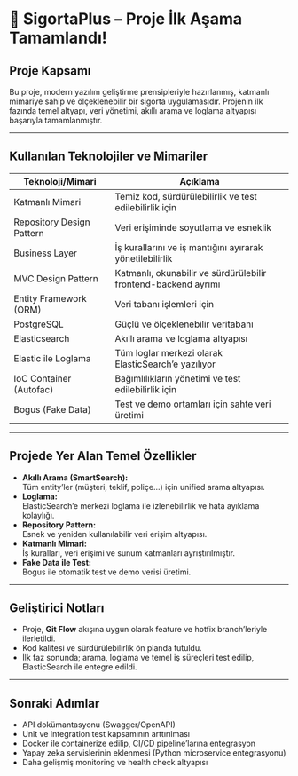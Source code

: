 # 🚀 SigortaPlus – Proje İlk Aşama Tamamlandı!

## Proje Kapsamı
Bu proje, modern yazılım geliştirme prensipleriyle hazırlanmış, katmanlı mimariye sahip ve ölçeklenebilir bir sigorta uygulamasıdır. Projenin ilk fazında temel altyapı, veri yönetimi, akıllı arama ve loglama altyapısı başarıyla tamamlanmıştır.

---

## Kullanılan Teknolojiler ve Mimariler

| Teknoloji/Mimari          | Açıklama                                                                 |
|---------------------------|--------------------------------------------------------------------------|
| Katmanlı Mimari           | Temiz kod, sürdürülebilirlik ve test edilebilirlik için                  |
| Repository Design Pattern | Veri erişiminde soyutlama ve esneklik                                    |
| Business Layer            | İş kurallarını ve iş mantığını ayırarak yönetilebilirlik                  |
| MVC Design Pattern        | Katmanlı, okunabilir ve sürdürülebilir frontend-backend ayrımı            |
| Entity Framework (ORM)    | Veri tabanı işlemleri için                                               |
| PostgreSQL                | Güçlü ve ölçeklenebilir veritabanı                                       |
| Elasticsearch             | Akıllı arama ve loglama altyapısı                                        |
| Elastic ile Loglama       | Tüm loglar merkezi olarak ElasticSearch’e yazılıyor                      |
| IoC Container (Autofac)   | Bağımlılıkların yönetimi ve test edilebilirlik için                      |
| Bogus (Fake Data)         | Test ve demo ortamları için sahte veri üretimi                           |

---

## Projede Yer Alan Temel Özellikler

- **Akıllı Arama (SmartSearch):**  
  Tüm entity’ler (müşteri, teklif, poliçe...) için unified arama altyapısı.
- **Loglama:**  
  ElasticSearch’e merkezi loglama ile izlenebilirlik ve hata ayıklama kolaylığı.
- **Repository Pattern:**  
  Esnek ve yeniden kullanılabilir veri erişim altyapısı.
- **Katmanlı Mimari:**  
  İş kuralları, veri erişimi ve sunum katmanları ayrıştırılmıştır.
- **Fake Data ile Test:**  
  Bogus ile otomatik test ve demo verisi üretimi.

---

## Geliştirici Notları

- Proje, **Git Flow** akışına uygun olarak feature ve hotfix branch’leriyle ilerletildi.
- Kod kalitesi ve sürdürülebilirlik ön planda tutuldu.
- İlk faz sonunda; arama, loglama ve temel iş süreçleri test edilip, ElasticSearch ile entegre edildi.

---

## Sonraki Adımlar

- API dokümantasyonu (Swagger/OpenAPI)
- Unit ve Integration test kapsamının arttırılması
- Docker ile containerize edilip, CI/CD pipeline’larına entegrasyon
- Yapay zeka servislerinin eklenmesi (Python microservice entegrasyonu)
- Daha gelişmiş monitoring ve health check altyapısı
